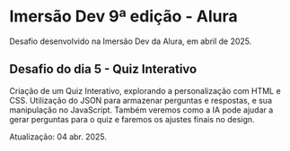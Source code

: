 # Imersão Dev 9ª edição - Alura
Desafio desenvolvido na Imersão Dev da Alura, em abril de 2025.

## Desafio do dia 5 - Quiz Interativo  
Criação de um Quiz Interativo, explorando a personalização com HTML e CSS. Utilização do JSON para armazenar perguntas e respostas, e sua manipulação no JavaScript. Também veremos como a IA pode ajudar a gerar perguntas para o quiz e faremos os ajustes finais no design.

Atualização: 04 abr. 2025.